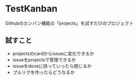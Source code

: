 # TestKanban
Githubのカンバン機能の「projects」を試すだけのプロジェクト

## 試すこと
* projectsのcardからissueに変化できるか
* issueをprojectsで管理できるか
* issueをdoneに持っていったら閉じるか
* プルリクを作ったらどうなるか

